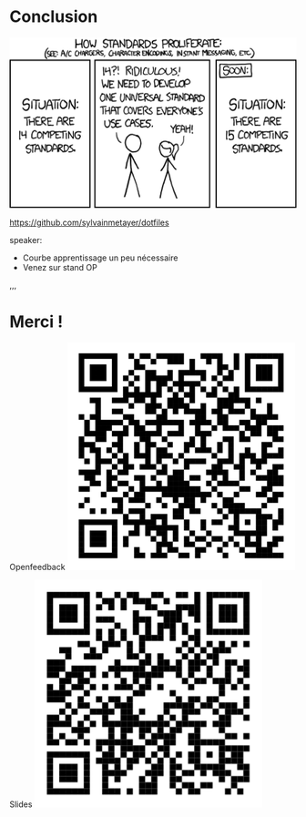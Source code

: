 # Conclusion

<img src="assets/img/standards.png"  height="300" width="600" alt="Standard">

<https://github.com/sylvainmetayer/dotfiles>

speaker:

- Courbe apprentissage un peu nécessaire
- Venez sur stand OP

,,,

# Merci !

Openfeedback <!-- .element: class="float_left" --> <img src="assets/img/openfeedback.svg"  height="400" width="400" alt="QR code Openfeedback">

Slides <!-- .element: class="float_right" --> <img src="assets/img/slides_link.svg"  height="400" width="400" alt="QR code slides">
